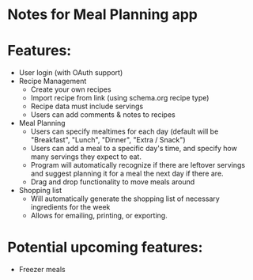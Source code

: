 # Notes for Meal Planning app

# Features:
- User login (with OAuth support)
- Recipe Management
    - Create your own recipes
    - Import recipe from link (using schema.org recipe type)
    - Recipe data must include servings
    - Users can add comments & notes to recipes
- Meal Planning
    - Users can specify mealtimes for each day (default will be "Breakfast", "Lunch", "Dinner", "Extra / Snack")
    - Users can add a meal to a specific day's time, and specify how many servings they expect to eat.
    - Program will automatically recognize if there are leftover servings and suggest planning it for a meal the next day if there are.
    - Drag and drop functionality to move meals around
- Shopping list
    - Will automatically generate the shopping list of necessary ingredients for the week
    - Allows for emailing, printing, or exporting.

# Potential upcoming features:
- Freezer meals